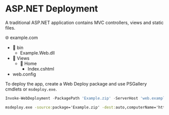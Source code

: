 # ASP.NET Deployment

A traditional ASP.NET application contains MVC controllers, views and static files.

🌐 example.com
- 📁 bin
  - Example.Web.dll
- 📁 Views
    - 📁 Home
        - Index.cshtml
- web.config

To deploy the app, create a Web Deploy package and use PSGallery cmdlets or `msdeploy.exe`.

```powershell
Invoke-WebDeployment -PackagePath 'Example.zip' -ServerHost 'web.example.com' -SiteName 'example.com' -Application ''
```

```bat
msdeploy.exe -source:package='Example.zip' -dest:auto,computerName='https://web.example.com:8172/msdeploy.axd?site=example.com' -verb:sync -setParam:name='IIS Web Application Name',value='example.com/'
```
